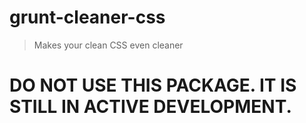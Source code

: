 # grunt-cleaner-css

> Makes your clean CSS even cleaner

# DO NOT USE THIS PACKAGE.  IT IS STILL IN ACTIVE DEVELOPMENT.